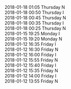 2018-01-18 01:05 Thursday  N  
2018-01-18 00:50 Thursday  I  
2018-01-18 00:45 Thursday  N  
2018-01-18 00:35 Thursday  I  
2018-01-18 00:25 Thursday  N  
2018-01-15 19:25 Monday  I  
2018-01-15 19:20 Monday  N  
2018-01-12 16:35 Friday  I  
2018-01-12 16:30 Friday  N  
2018-01-12 16:00 Friday  I  
2018-01-12 15:55 Friday  N  
2018-01-12 15:40 Friday  I  
2018-01-12 15:35 Friday  N  
2018-01-12 14:00 Friday  I  
2018-01-12 13:55 Friday  N  
